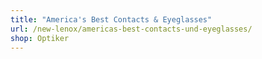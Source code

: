 ```yaml
---
title: "America's Best Contacts & Eyeglasses"
url: /new-lenox/americas-best-contacts-und-eyeglasses/
shop: Optiker
---
```

